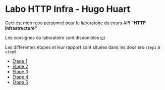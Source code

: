 # Labo HTTP Infra - Hugo Huart

Ceci est mon repo personnel pour le laboratoire du cours API **"HTTP infrastructure"**

Les consignes du laboratoire sont disponibles [ici](./INSTRUCTIONS.md)

Les différentes étapes et leur rapport sont situées dans les dossiers `step1` à `step5`

- [Étape 1](./step1/)
- [Étape 2](./step2/)
- [Étape 3](./step3/)
- [Étape 4](./step4/)
- [Étape 5](./step5/)

